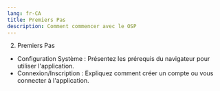 ```yaml
---
lang: fr-CA
title: Premiers Pas
description: Comment commencer avec le OSP
---
```

2) Premiers Pas

- Configuration Système : Présentez les prérequis du navigateur pour utiliser l'application.
- Connexion/Inscription : Expliquez comment créer un compte ou vous connecter à l'application.
